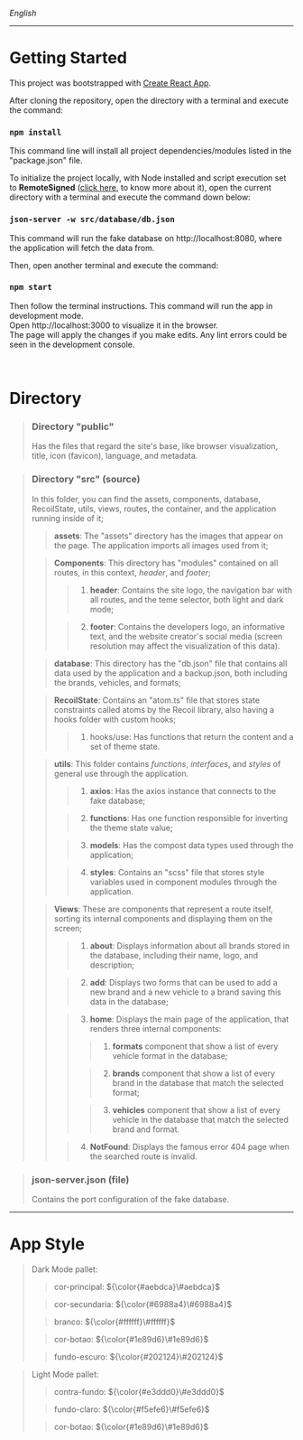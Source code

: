 *English*
***
# Getting Started

This project was bootstrapped with [Create React App](https://github.com/facebook/create-react-app).

After cloning the repository, open the directory with a terminal and execute the command:

### `npm install`

This command line will install all project dependencies/modules listed in the "package.json" file.

To initialize the project locally, with Node installed and script execution set to **RemoteSigned** ([click here](https://learn.microsoft.com/en-us/powershell/module/microsoft.powershell.security/set-executionpolicy?view=powershell-7.3), to know more about it), open the current directory with a terminal and execute the command down below:

### `json-server -w src/database/db.json`

This command will run the fake database on http://localhost:8080, where the application will fetch the data from.

Then, open another terminal and execute the command:

### `npm start`

Then follow the terminal instructions.
This command will run the app in development mode.\
Open http://localhost:3000 to visualize it in the browser.\
The page will apply the changes if you make edits.
Any lint errors could be seen in the development console.

<br>

# Directory

> ### Directory "public"
> 
>Has the files that regard the site's base, like browser visualization, title, icon (favicon), language, and metadata.

> ### Directory "src" (source)
> 
> In this folder, you can find the assets, components, database, RecoilState, utils, views, routes, the container, and the application running inside of it;
>
>> **assets**: The "assets" directory has the images that appear on the page. The application imports all images used from it;
>
>> **Components**: This directory has "modules" contained on all routes, in this context, *header*, and *footer*;
>>
>>> 1. **header**: Contains the site logo, the navigation bar with all routes, and the teme selector, both light and dark mode;
>>
>>> 2. **footer**: Contains the developers logo, an informative text, and the website creator's social media (screen resolution may affect the visualization of this data).
>
>> **database**: This directory has the "db.json" file that contains all data used by the application and a backup.json, both including the brands, vehicles, and formats;
>
>> **RecoilState**: Contains an "atom.ts" file that stores state constraints called atoms by the Recoil library, also having a hooks folder with custom hooks;
>>
>>> 1. hooks/use: Has functions that return the content and a set of theme state.
>>
>
>>**utils**: This folder contains *functions*, *interfaces*, and *styles* of general use through the application.
>>
>>> 1. **axios**: Has the axios instance that connects to the fake database;
>>
>>> 2. **functions**: Has one function responsible for inverting the theme state value;
>>
>>> 3. **models**: Has the compost data types used through the application;
>>
>>> 4. **styles**: Contains an "scss" file that stores style variables used in component modules through the application.
>>
>
>> **Views**: These are components that represent a route itself, sorting its internal components and displaying them on the screen;
>>
>>> 1. **about**: Displays information about all brands stored in the database, including their name, logo, and description;
>>
>>> 2. **add**: Displays two forms that can be used to add a new brand and  a new vehicle to a brand saving this data in the database;
>>
>>> 3. **home**: Displays the main page of the application, that renders three internal components:
>>>
>>>> 1. **formats** component that show a list of every vehicle format in the database;
>>>
>>>> 2. **brands** component that show a list of every brand in the database that match the selected format;
>>>
>>>> 3. **vehicles** component that show a list of every vehicle in the database that match the selected brand and format.
>>
>>> 4. **NotFound**: Displays the famous error 404 page when the searched route is invalid.
>>
>

> ### json-server.json (file)
>
> Contains the port configuration of the fake database.
>

***

# App Style

> Dark Mode pallet:
> 
>> cor-principal: ${\color{#aebdca}\#aebdca}$
>
>> cor-secundaria: ${\color{#6988a4}\#6988a4}$
>
>> branco: ${\color{#ffffff}\#ffffff}$
>
>> cor-botao: ${\color{#1e89d6}\#1e89d6}$
>
>> fundo-escuro: ${\color{#202124}\#202124}$
>

> Light Mode pallet:
>
>>contra-fundo: ${\color{#e3ddd0}\#e3ddd0}$
>
>>fundo-claro: ${\color{#f5efe6}\#f5efe6}$
>
>>cor-botao: ${\color{#1e89d6}\#1e89d6}$
>